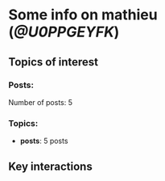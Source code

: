 # Some info on mathieu (_@U0PPGEYFK_)


## Topics of interest

### Posts: 

Number of posts: 5

### Topics:

* __posts__: 5 posts

## Key interactions 

